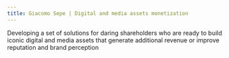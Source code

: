 ```yaml
---
title: Giacomo Sepe | Digital and media assets monetization
---
```


Developing a set of solutions for daring shareholders who are ready to build iconic digital and media assets that generate additional revenue or improve reputation and brand perception

 <!-- Building a suite of services and tools for company managers to develop an audience and create revenue generating media and digital assets -->
